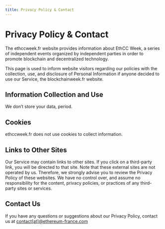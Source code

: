```yaml
---
title: Privacy Policy & Contact
---
```


# Privacy Policy & Contact

The ethccweek.fr website provides information about EthCC
Week, a series of independent events organized by independent parties in order to
promote blockchain and decentralized technology.

This page is used to inform website visitors regarding our policies with the
collection, use, and disclosure of Personal Information if anyone decided to
use our Service, the blockchainweek.fr website.

## Information Collection and Use

We don’t store your data, period. 

## Cookies

ethccweek.fr does not use cookies to collect information.

## Links to Other Sites

Our Service may contain links to other sites. If you click on a third-party
link, you will be directed to that site. Note that these external sites are
not operated by us. Therefore, we strongly advise you to review the Privacy
Policy of these websites. We have no control over, and assume no
responsibility for the content, privacy policies, or practices of any
third-party sites or services.

## Contact Us

If you have any questions or suggestions about our Privacy Policy, contact
us at [contact[at]@ethereum-france.com](mailto:contact@ethereum-france.com)
